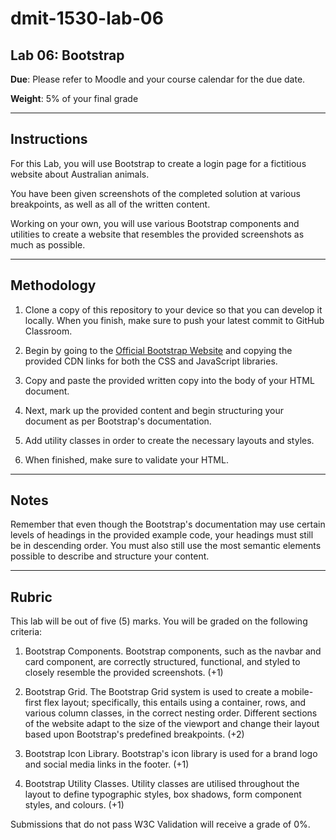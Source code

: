 # dmit-1530-lab-06

## Lab 06: Bootstrap

**Due**: Please refer to Moodle and your course calendar for the due date.

**Weight**: 5% of your final grade

---

## Instructions



For this Lab, you will use Bootstrap to create a login page for a fictitious website about Australian animals.

You have been given screenshots of the completed solution at various breakpoints, as well as all of the written content. 

Working on your own, you will use various Bootstrap components and utilities to create a website that resembles the provided screenshots as much as possible. 

---

## Methodology

1. Clone a copy of this repository to your device so that you can develop it locally. When you finish, make sure to push your latest commit to GitHub Classroom. 

2. Begin by going to the [Official Bootstrap Website](https://getbootstrap.com/) and copying the provided CDN links for both the CSS and JavaScript libraries. 

3. Copy and paste the provided written copy into the body of your HTML document. 

4. Next, mark up the provided content and begin structuring your document as per Bootstrap's documentation.

5. Add utility classes in order to create the necessary layouts and styles. 

6. When finished, make sure to validate your HTML. 

---

## Notes

Remember that even though the Bootstrap's documentation may use certain levels of headings in the provided example code, your headings must still be in descending order. You must also still use the most semantic elements possible to describe and structure your content. 

---

## Rubric

This lab will be out of five (5) marks. You will be graded on the following criteria:

1. Bootstrap Components. Bootstrap components, such as the navbar and card component, are correctly structured, functional, and styled to closely resemble the provided screenshots. (+1)

2. Bootstrap Grid. The Bootstrap Grid system is used to create a mobile-first flex layout; specifically, this entails using a container, rows, and various column classes, in the correct nesting order. Different sections of the website adapt to the size of the viewport and change their layout based upon Bootstrap's predefined breakpoints. (+2)

3. Bootstrap Icon Library. Bootstrap's icon library is used for a brand logo and social media links in the footer. (+1)

4. Bootstrap Utility Classes. Utility classes are utilised throughout the layout to define typographic styles, box shadows, form component styles, and colours. (+1)

Submissions that do not pass W3C Validation will receive a grade of 0%.